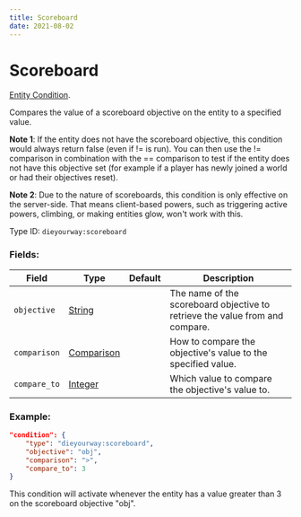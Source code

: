 ```yaml
---
title: Scoreboard
date: 2021-08-02
---
```

# Scoreboard

[Entity Condition](../entity_conditions.md).

Compares the value of a scoreboard objective on the entity to a specified value.

**Note 1**: If the entity does not have the scoreboard objective, this condition would always return false (even if != is run). You can then use the != comparison in combination with the == comparison to test if the entity does not have this objective set (for example if a player has newly joined a world or had their objectives reset).

**Note 2**: Due to the nature of scoreboards, this condition is only effective on the server-side. That means client-based powers, such as triggering active powers, climbing, or making entities glow, won't work with this.

Type ID: `dieyourway:scoreboard`

### Fields:

Field  | Type | Default | Description
-------|------|---------|-------------
`objective` | [String](../data_types/comparison.md) | | The name of the scoreboard objective to retrieve the value from and compare.
`comparison` | [Comparison](../data_types/comparison.md) | | How to compare the objective's value to the specified value.
`compare_to` | [Integer](../data_types/integer.md) | | Which value to compare the objective's value to.

### Example:

```json
"condition": {
    "type": "dieyourway:scoreboard",
    "objective": "obj",
    "comparison": ">",
    "compare_to": 3
}
```

This condition will activate whenever the entity has a value greater than 3 on the scoreboard objective "obj".
